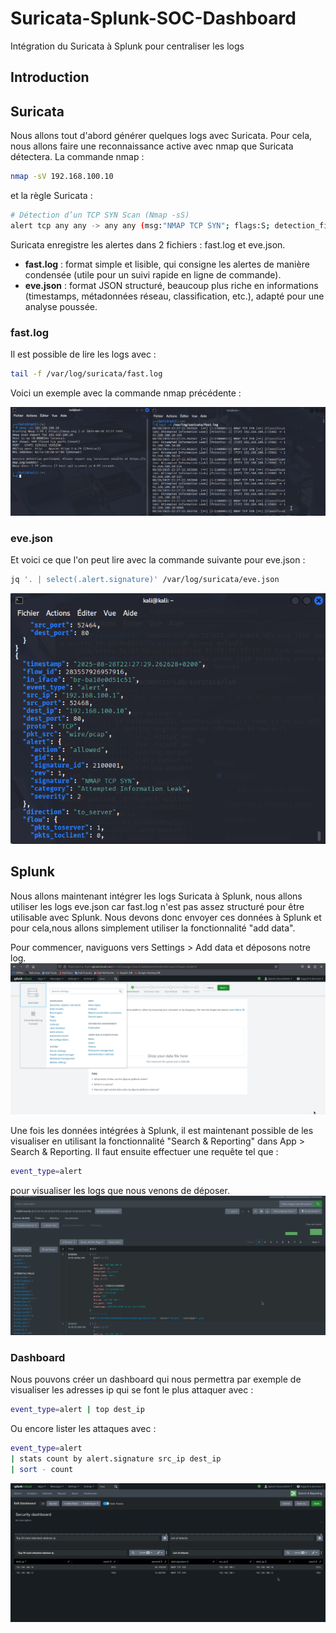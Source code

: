 # Suricata-Splunk-SOC-Dashboard
Intégration du Suricata à Splunk pour centraliser les logs

## Introduction

## Suricata
Nous allons tout d'abord générer quelques logs avec Suricata. Pour cela, nous allons faire une reconnaissance active avec nmap que Suricata détectera.
La commande nmap : 
```bash
nmap -sV 192.168.100.10
```
et la règle Suricata :
```bash
# Détection d’un TCP SYN Scan (Nmap -sS)
alert tcp any any -> any any (msg:"NMAP TCP SYN"; flags:S; detection_filter:track by_src, count 20, seconds 10; classtype:attempted-recon; sid:2100001; rev:1;)
```

Suricata enregistre les alertes dans 2 fichiers : fast.log et eve.json.

- **fast.log** : format simple et lisible, qui consigne les alertes de manière condensée (utile pour un suivi rapide en ligne de commande).  
- **eve.json** : format JSON structuré, beaucoup plus riche en informations (timestamps, métadonnées réseau, classification, etc.), adapté pour une analyse poussée.

### fast.log

Il est possible de lire les logs avec :
```bash
tail -f /var/log/suricata/fast.log
```
Voici un exemple avec la commande nmap précédente : 

![](assets/nmap_fastlog.png)

### eve.json
Et voici ce que l'on peut lire avec la commande suivante pour eve.json :

```bash
jq '. | select(.alert.signature)' /var/log/suricata/eve.json
```
![](assets/read_evejson.png)


## Splunk

Nous allons maintenant intégrer les logs Suricata à Splunk, nous allons utiliser les logs eve.json car fast.log n'est pas assez structuré pour être utilisable avec Splunk. Nous devons donc envoyer ces données à Splunk et pour cela,nous allons simplement utiliser la fonctionnalité "add data".

Pour commencer, naviguons vers Settings > Add data et déposons notre log.
![](assets/add_data.png)

Une fois les données intégrées à Splunk, il est maintenant possible de les visualiser en utilisant la fonctionnalité "Search & Reporting" dans App > Search & Reporting. Il faut ensuite effectuer une requête tel que : 
```bash
event_type=alert
```
pour visualiser les logs que nous venons de déposer.
![](assets/search_log.png)

### Dashboard
Nous pouvons créer un dashboard qui nous permettra par exemple de visualiser les adresses ip qui se font le plus attaquer avec : 
```bash
event_type=alert | top dest_ip
```
Ou encore lister les attaques avec :

```bash
event_type=alert
| stats count by alert.signature src_ip dest_ip
| sort - count
```
![](assets/dashboard.png)



